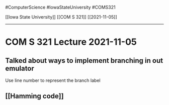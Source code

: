 #ComputerScience  #IowaStateUniversity #COMS321 


[[Iowa State University]] [[COM S 321]] [[2021-11-05]]

---

# COM S 321 Lecture 2021-11-05


## Talked about ways to implement branching in out emulator 

Use line number to represent the branch label 

## [[Hamming code]]